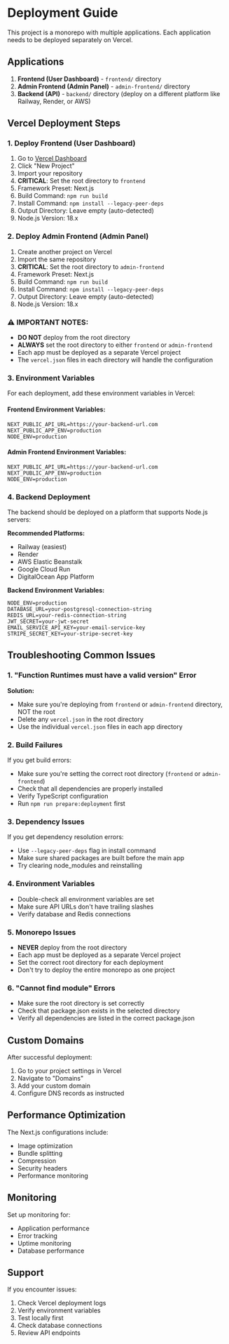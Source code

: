 # Deployment Guide

This project is a monorepo with multiple applications. Each application needs to be deployed separately on Vercel.

## Applications

1. **Frontend (User Dashboard)** - `frontend/` directory
2. **Admin Frontend (Admin Panel)** - `admin-frontend/` directory
3. **Backend (API)** - `backend/` directory (deploy on a different platform like Railway, Render, or AWS)

## Vercel Deployment Steps

### 1. Deploy Frontend (User Dashboard)

1. Go to [Vercel Dashboard](https://vercel.com/dashboard)
2. Click "New Project"
3. Import your repository
4. **CRITICAL**: Set the root directory to `frontend`
5. Framework Preset: Next.js
6. Build Command: `npm run build`
7. Install Command: `npm install --legacy-peer-deps`
8. Output Directory: Leave empty (auto-detected)
9. Node.js Version: 18.x

### 2. Deploy Admin Frontend (Admin Panel)

1. Create another project on Vercel
2. Import the same repository
3. **CRITICAL**: Set the root directory to `admin-frontend`
4. Framework Preset: Next.js
5. Build Command: `npm run build`
6. Install Command: `npm install --legacy-peer-deps`
7. Output Directory: Leave empty (auto-detected)
8. Node.js Version: 18.x

### ⚠️ IMPORTANT NOTES:

- **DO NOT** deploy from the root directory
- **ALWAYS** set the root directory to either `frontend` or `admin-frontend`
- Each app must be deployed as a separate Vercel project
- The `vercel.json` files in each directory will handle the configuration

### 3. Environment Variables

For each deployment, add these environment variables in Vercel:

#### Frontend Environment Variables:
```
NEXT_PUBLIC_API_URL=https://your-backend-url.com
NEXT_PUBLIC_APP_ENV=production
NODE_ENV=production
```

#### Admin Frontend Environment Variables:
```
NEXT_PUBLIC_API_URL=https://your-backend-url.com
NEXT_PUBLIC_APP_ENV=production
NODE_ENV=production
```

### 4. Backend Deployment

The backend should be deployed on a platform that supports Node.js servers:

**Recommended Platforms:**
- Railway (easiest)
- Render
- AWS Elastic Beanstalk
- Google Cloud Run
- DigitalOcean App Platform

**Backend Environment Variables:**
```
NODE_ENV=production
DATABASE_URL=your-postgresql-connection-string
REDIS_URL=your-redis-connection-string
JWT_SECRET=your-jwt-secret
EMAIL_SERVICE_API_KEY=your-email-service-key
STRIPE_SECRET_KEY=your-stripe-secret-key
```

## Troubleshooting Common Issues

### 1. "Function Runtimes must have a valid version" Error

**Solution:**
- Make sure you're deploying from `frontend` or `admin-frontend` directory, NOT the root
- Delete any `vercel.json` in the root directory
- Use the individual `vercel.json` files in each app directory

### 2. Build Failures

If you get build errors:
- Make sure you're setting the correct root directory (`frontend` or `admin-frontend`)
- Check that all dependencies are properly installed
- Verify TypeScript configuration
- Run `npm run prepare:deployment` first

### 3. Dependency Issues

If you get dependency resolution errors:
- Use `--legacy-peer-deps` flag in install command
- Make sure shared packages are built before the main app
- Try clearing node_modules and reinstalling

### 4. Environment Variables

- Double-check all environment variables are set
- Make sure API URLs don't have trailing slashes
- Verify database and Redis connections

### 5. Monorepo Issues

- **NEVER** deploy from the root directory
- Each app must be deployed as a separate Vercel project
- Set the correct root directory for each deployment
- Don't try to deploy the entire monorepo as one project

### 6. "Cannot find module" Errors

- Make sure the root directory is set correctly
- Check that package.json exists in the selected directory
- Verify all dependencies are listed in the correct package.json

## Custom Domains

After successful deployment:
1. Go to your project settings in Vercel
2. Navigate to "Domains"
3. Add your custom domain
4. Configure DNS records as instructed

## Performance Optimization

The Next.js configurations include:
- Image optimization
- Bundle splitting
- Compression
- Security headers
- Performance monitoring

## Monitoring

Set up monitoring for:
- Application performance
- Error tracking
- Uptime monitoring
- Database performance

## Support

If you encounter issues:
1. Check Vercel deployment logs
2. Verify environment variables
3. Test locally first
4. Check database connections
5. Review API endpoints